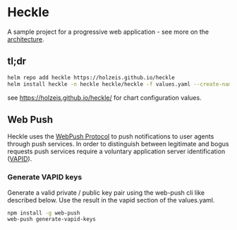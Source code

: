# Heckle

A sample project for a progressive web application - see more on the [architecture](architecture/README.md).

## tl;dr

```bash
helm repo add heckle https://holzeis.github.io/heckle
helm install heckle -n heckle heckle/heckle -f values.yaml --create-namespace # create your own values.yaml
```

see https://holzeis.github.io/heckle/ for chart configuration values.


## Web Push

Heckle uses the [WebPush Protocol](https://datatracker.ietf.org/doc/html/draft-ietf-webpush-protocol) to push notifications to user agents through push services. In order to distinguish between legitimate and bogus requests push services require a voluntary application server identification ([VAPID](https://datatracker.ietf.org/doc/html/draft-thomson-webpush-vapid)).


### Generate VAPID keys

Generate a valid private / public key pair using the web-push cli like described below. Use the result in the vapid section of the values.yaml.

```bash
npm install -g web-push
web-push generate-vapid-keys
```
